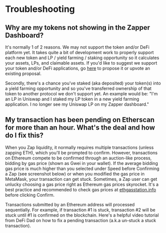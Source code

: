# Troubleshooting

## Why are my tokens not showing in the Zapper Dashboard?
It's normally 1 of 2 reasons. We may not support the token and/or DeFi platform yet. It takes quite a bit of development work to properly support each new token and LP / yield farming / staking opportunity so it calculates your assets, LPs, and claimable assets. If you'd like to suggest we support your token and/or DeFi applications, go [here](https://features.zapper.fi/token-requests) to propose it or upvote an existing proposal.

Secondly, there's a chance you've staked (aka deposited) your token(s) into a yield farming opportunity and so you've transferred ownership of that token to another protocol we don't support yet. An example would be: "I'm an LP in Uniswap and I staked my LP token in a new yield farming application. I no longer see my Uniswap LP on my Zapper dashboard."


## My transaction has been pending on Etherscan for more than an hour. What's the deal and how do I fix this?
When you Zap liquidity, it normally requires multiple transactions (unless zapping ETH), which you'll be prompted to confirm. However, transactions on Ethereum compete to be confirmed through an auction-like process, bidding by gas price (shown as Gwei in your wallet). If the average bidding gas price is much higher than you selected under Speed before Confirming a Zap (see screenshot below) or when you modified the gas price in MetaMask, your transaction can get stuck. Sometimes, a Zap user can get unlucky choosing a gas price right as Ethereum gas prices skyrocket. It's a best practice and recommended to check gas prices at [ethgasstation.info](https://ethgasstation.info) before clicking Confirm.

Transactions submitted by an Ethereum address will processed sequentially. For example, if transaction #1 is stuck, transaction #2 will be stuck until #1 is confirmed on the blockchain. Here's a helpful video tutorial from DeFi Dad on how to fix a pending transaction (a.k.a un-stuck a stuck transaction).
